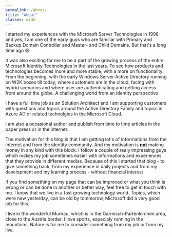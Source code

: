 ```yaml
---
permalink: /about/
title: "About"
classes: wide
---
```


I started my experiences with the Microsoft Server Technologies in 1998 and yes, I am one of the early guys who are familiar with Primary and Backup Domain Controller and Master- and Child Domains. But that's a long time ago 😄

It was also exciting for me to be a part of the growing process of the entire Microsoft Identity Technologies in the last years. To see how products and technologies becomes more and more stable, with a more on functionality. From the beginning, with the early Windows Server Active Directory running on W2K boxes till today, where customers are in the cloud, facing with hybrid scenarios and where user are authenticating and getting access from around the globe. A challenging world from an identity perspective

I have a full time job as an Solution Architect and I am supporting customers with questions and topics around the Active Directory Family and topics in Azure AD or related technolgies in the Microsoft Cloud.

I am also a occasional author and publish from time to time articles in the paper press or in the internet.

The motivation for this blog is that I am getting lot's of informations from the internet and from the identity community. And my motivation is <u><b>not</b></u> making money in any kind with this block.
I follow a couple of realy impressing  guys which makes my job sometimes easier with informations and experiences that they provide in different medias. Because of this I started that blog - to give something back, from my experience in daily projects and from my development and my learning process - without financial interest

If you find something on my page that can be improved or what you think is wrong or can be done in another or better way, feel free to get in touch with me. I know that we live in a fast growing technology world. Topics, which were new yesterday, can be old by tommorow, Microsoft did a very good job for this.

I live in the wonderful Murnau, which is in the Garmisch-Partenkirchen area, close to the Austria border. I love sports, especialy running in the mountains. Nature is for me to consider something from my job or from my live.

